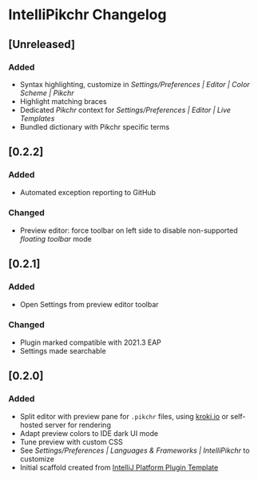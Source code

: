 <!-- Keep a Changelog guide -> https://keepachangelog.com -->

# IntelliPikchr Changelog

## [Unreleased]
### Added
- Syntax highlighting, customize in _Settings/Preferences \| Editor \| Color Scheme \| Pikchr_
- Highlight matching braces
- Dedicated _Pikchr_ context for _Settings/Preferences \| Editor \| Live Templates_
- Bundled dictionary with Pikchr specific terms

## [0.2.2]
### Added
- Automated exception reporting to GitHub

### Changed
- Preview editor: force toolbar on left side to disable non-supported _floating toolbar_ mode

## [0.2.1]
### Added
- Open Settings from preview editor toolbar
       

### Changed
- Plugin marked compatible with 2021.3 EAP
- Settings made searchable

## [0.2.0]
### Added
- Split editor with preview pane for `.pikchr` files, using [kroki.io](https://kroki.io) or self-hosted server for rendering
- Adapt preview colors to IDE dark UI mode
- Tune preview with custom CSS
- See _Settings/Preferences \| Languages & Frameworks \| IntelliPikchr_ to customize
- Initial scaffold created from [IntelliJ Platform Plugin Template](https://github.com/JetBrains/intellij-platform-plugin-template)